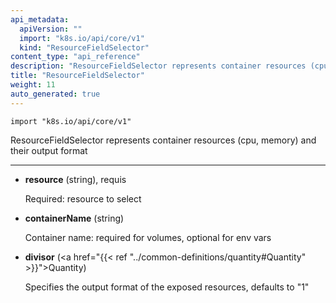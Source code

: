 ```yaml
---
api_metadata:
  apiVersion: ""
  import: "k8s.io/api/core/v1"
  kind: "ResourceFieldSelector"
content_type: "api_reference"
description: "ResourceFieldSelector represents container resources (cpu, memory) and their output format."
title: "ResourceFieldSelector"
weight: 11
auto_generated: true
---
```


<!--
The file is auto-generated from the Go source code of the component using a generic
[generator](https://github.com/kubernetes-sigs/reference-docs/). To learn how
to generate the reference documentation, please read
[Contributing to the reference documentation](/docs/contribute/generate-ref-docs/).
To update the reference content, please follow the 
[Contributing upstream](/docs/contribute/generate-ref-docs/contribute-upstream/)
guide. You can file document formatting bugs against the
[reference-docs](https://github.com/kubernetes-sigs/reference-docs/) project.
-->



`import "k8s.io/api/core/v1"`


ResourceFieldSelector represents container resources (cpu, memory) and their output format

<hr>

- **resource** (string), requis

  Required: resource to select

- **containerName** (string)

  Container name: required for volumes, optional for env vars

- **divisor** (<a href="{{< ref "../common-definitions/quantity#Quantity" >}}">Quantity</a>)

  Specifies the output format of the exposed resources, defaults to "1"





